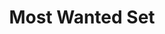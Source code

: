 ---
title: Most Wanted Set
product-category: gift-bundle
sitemap: true
name: Most Wanted Set
description: blank
size: blank
strength: blank
image-url: /assets/img/bundles/bundle-most-wanted.jpg
image-large-url: /assets/img/bundles/large/bundle-most-wanted.jpg
price: 72
price_wholesale: 72
weight: 875
display_order: 1
cell_layout:
orderable: true
hidden: false
new: false
background-color: '#DDE2D9'
featured_bundle: true
long_description: >-
  A beautiful assortment of 5 of our best selling, handcrafted, CBD-infused bath
  bombs. Each bath bomb includes organic herbs, therapeutic grade essential oils
  and a corresponding cleansed & charged crystal.  


  Handcrafted consciously without any parabens, sulfates, artificial colors or
  synthetic fragrances.
ingredients: blank
history: blank
healing-properties: blank
product-notes: >-
  Life Flower products are made in small batches with all-natural and boutique
  ingredients. Orders are processed and ship within 14 business days. Please
  allow additional time for&nbsp;delivery.
---